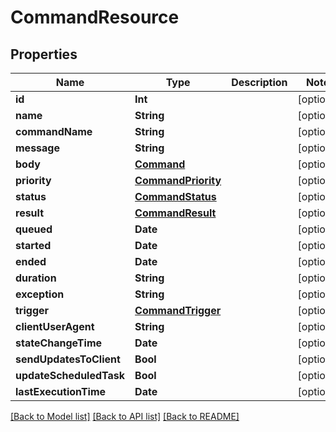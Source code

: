 # CommandResource

## Properties
Name | Type | Description | Notes
------------ | ------------- | ------------- | -------------
**id** | **Int** |  | [optional] 
**name** | **String** |  | [optional] 
**commandName** | **String** |  | [optional] 
**message** | **String** |  | [optional] 
**body** | [**Command**](Command.md) |  | [optional] 
**priority** | [**CommandPriority**](CommandPriority.md) |  | [optional] 
**status** | [**CommandStatus**](CommandStatus.md) |  | [optional] 
**result** | [**CommandResult**](CommandResult.md) |  | [optional] 
**queued** | **Date** |  | [optional] 
**started** | **Date** |  | [optional] 
**ended** | **Date** |  | [optional] 
**duration** | **String** |  | [optional] 
**exception** | **String** |  | [optional] 
**trigger** | [**CommandTrigger**](CommandTrigger.md) |  | [optional] 
**clientUserAgent** | **String** |  | [optional] 
**stateChangeTime** | **Date** |  | [optional] 
**sendUpdatesToClient** | **Bool** |  | [optional] 
**updateScheduledTask** | **Bool** |  | [optional] 
**lastExecutionTime** | **Date** |  | [optional] 

[[Back to Model list]](../README.md#documentation-for-models) [[Back to API list]](../README.md#documentation-for-api-endpoints) [[Back to README]](../README.md)



